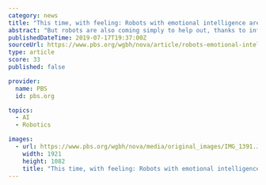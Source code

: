 ```yaml
---
category: news
title: "This time, with feeling: Robots with emotional intelligence are on the way. Are we ready for them?"
abstract: "But robots are also coming simply to help out, thanks to infusions of artificial intelligence (AI) making them smart, social, and capable of interacting with people in a variety of settings. Robotics and AI came up together in the 1950s, but limitations in ..."
publishedDateTime: 2019-07-17T19:37:00Z
sourceUrl: https://www.pbs.org/wgbh/nova/article/robots-emotional-intelligence/?linkId=70678361
type: article
score: 33
published: false

provider:
  name: PBS
  id: pbs.org

topics:
  - AI
  - Robotics

images:
  - url: https://www.pbs.org/wgbh/nova/media/original_images/IMG_1391.JPG
    width: 1921
    height: 1082
    title: "This time, with feeling: Robots with emotional intelligence are on the way. Are we ready for them?"
---
```

